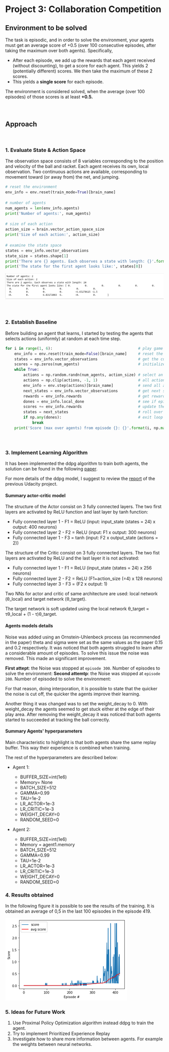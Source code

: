 # Project 3: Collaboration Competition

## Environment to be solved

The task is episodic, and in order to solve the environment, your agents must get an average score of +0.5 (over 100 consecutive episodes, after taking the maximum over both agents). Specifically,

- After each episode, we add up the rewards that each agent received (without discounting), to get a score for each agent. This yields 2 (potentially different) scores. We then take the maximum of these 2 scores.
- This yields a **single score** for each episode.

The environment is considered solved, when the average (over 100 episodes) of those scores is at least **+0.5.**

##### &nbsp;

## Approach
##### &nbsp;

### 1. Evaluate State & Action Space

The observation space consists of 8 variables corresponding to the position and velocity of the ball and racket. Each agent receives its own, local observation. Two continuous actions are available, corresponding to movement toward (or away from) the net, and jumping.

```Python
# reset the environment
env_info = env.reset(train_mode=True)[brain_name]

# number of agents
num_agents = len(env_info.agents)
print('Number of agents:', num_agents)

# size of each action
action_size = brain.vector_action_space_size
print('Size of each action:', action_size)

# examine the state space
states = env_info.vector_observations
state_size = states.shape[1]
print('There are {} agents. Each observes a state with length: {}'.format(states.shape[0], state_size))
print('The state for the first agent looks like:', states[0])
```
![State_action](./assets/state_space.png)

##### &nbsp;

### 2. Establish Baseline
Before building an agent that learns, I started by testing the agents that selects actions (uniformly) at random at each time step.

```python
for i in range(1, 6):                                      # play game for 5 episodes
    env_info = env.reset(train_mode=False)[brain_name]     # reset the environment    
    states = env_info.vector_observations                  # get the current state (for each agent)
    scores = np.zeros(num_agents)                          # initialize the score (for each agent)
    while True:
        actions = np.random.randn(num_agents, action_size) # select an action (for each agent)
        actions = np.clip(actions, -1, 1)                  # all actions between -1 and 1
        env_info = env.step(actions)[brain_name]           # send all actions to tne environment
        next_states = env_info.vector_observations         # get next state (for each agent)
        rewards = env_info.rewards                         # get reward (for each agent)
        dones = env_info.local_done                        # see if episode finished
        scores += env_info.rewards                         # update the score (for each agent)
        states = next_states                               # roll over states to next time step
        if np.any(dones):                                  # exit loop if episode finished
            break
    print('Score (max over agents) from episode {}: {}'.format(i, np.max(scores)))
```

##### &nbsp;

### 3. Implement Learning Algorithm

It has been implemented the ddpg algorithm to train both agents, the solution can be found in the following [paper](https://papers.nips.cc/paper/7217-multi-agent-actor-critic-for-mixed-cooperative-competitive-environments.pdf).

For more details of the ddpg model, I suggest to review the [report](https://github.com/ASO92/DRL_p2_ContinuousControl_Udacity/blob/master/Report.md#actor-critic-method) of the previous Udacity project.

#### Summary actor-critic model

The structure of the Actor consist on 3 fully connected layers. The two first layers are activated by ReLU function and last layer by tanh function:
- Fully connected layer 1 - F1 = ReLU (input: input_state (states = 24) x output: 400 neurons)
- Fully connected layer 2 - F2 = ReLU (input: F1 x output: 300 neurons)
- Fully connected layer 1 - F3 = tanh (input: F2 x output_state (actions = 2))

The structure of the Critic consist on 3 fully connected layers. The two fist layers are activated by ReLU and the last layer it is not activated:
- Fully connected layer 1 - F1 = ReLU (input_state (states = 24) x 256 neurons)
- Fully connected layer 2 - F2 = ReLU (F1+action_size (=4) x 128 neurons)
- Fully connected layer 3 - F3 = (F2 x output: 1)

Two NNs for actor and critic of same architecture are used:
local network (θ_local) and target network (θ_target).

The target network is soft updated using the local network θ_target = τθ_local + (1 - τ)θ_target.
#### Agents models details

Noise was added using an Ornstein-Uhlenbeck process (as recommended in the paper) theta and sigma were set as the same values as the paper 0.15 and 0.2 respectively. It was noticed that both agents struggled to learn after a considerable amount of episodes. To solve this issue the noise was removed. This made an significant improvement.

**First attept**: the Noise was stopped at `episode 300`. Number of episodes to solve the environment:
**Second attemtp**: the Noise was stopped at `episode 200`. Number of episoded to solve the environment:

For that reason, doing interporation, it is possible to state that the quicker the noise is cut off, the quicker the agents improve their learning.

Another thing it was changed was to set the weight_decay to 0. With weight_decay the agents seemed to get stuck either at the edge of their play area. After removing the weight_decay it was noticed that both agents started to succeeded at tracking the ball correctly.

#### Summary Agents' hyperparameters

Main characteristic to highlight is that both agents share the same replay buffer. This way their experience is combined when training.

The rest of the hyperparameters are described below:

- Agent 1:
  - BUFFER_SIZE=int(1e6)
  - Memory= None
  - BATCH_SIZE=512
  - GAMMA=0.99     
  - TAU=1e-2
  - LR_ACTOR=1e-3     
  - LR_CRITIC=1e-3      
  - WEIGHT_DECAY=0
  - RANDOM_SEED=0

- Agent 2:
    - BUFFER_SIZE=int(1e6)
    - Memory = agent1.memory
    - BATCH_SIZE=512
    - GAMMA=0.99     
    - TAU=1e-2
    - LR_ACTOR=1e-3     
    - LR_CRITIC=1e-3      
    - WEIGHT_DECAY=0
    - RANDOM_SEED=0


### 4. Results obtained

In the following figure it is possible to see the results of the training. It is obtained an average of 0,5 in the last 100 episodes in the episode 419.

![Scores](./assets/noise_200.png)

### 5. Ideas for Future Work

 1. Use Proximal Policy Optimization algorithm instead ddpg to train the agent.
 2. Try to implement Prioritized Experience Replay
 3. Investigate how to share more information between agents. For example the weights between neural networks.

